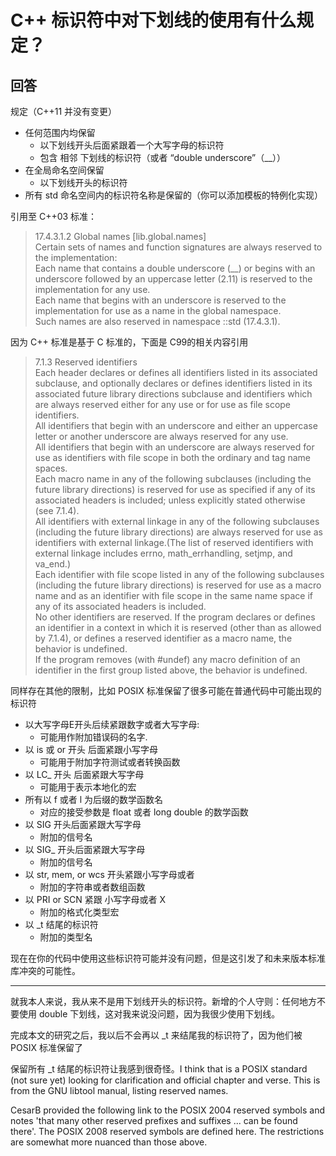 # C++ 标识符中对下划线的使用有什么规定？

## 回答

规定（C++11 并没有变更）

- 任何范围内均保留
    - 以下划线开头后面紧跟着一个大写字母的标识符
    - 包含 相邻 下划线的标识符（或者 “double underscore”（__））
- 在全局命名空间保留
    - 以下划线开头的标识符
- 所有 std 命名空间内的标识符名称是保留的（你可以添加模板的特例化实现）

引用至 C++03 标准：
>17.4.3.1.2 Global names [lib.global.names]  
Certain sets of names and function signatures are always reserved to the implementation:  
Each name that contains a double underscore (__) or begins with an underscore followed by an uppercase letter (2.11) is reserved to the implementation for any use.  
Each name that begins with an underscore is reserved to the implementation for use as a name in the global namespace.  
Such names are also reserved in namespace ::std (17.4.3.1).

因为 C++ 标准是基于 C 标准的，下面是 C99的相关内容引用

>7.1.3 Reserved identifiers  
Each header declares or defines all identifiers listed in its associated subclause, and optionally declares or defines identifiers listed in its associated future library directions subclause and identifiers which are always reserved either for any use or for use as file scope identifiers.  
All identifiers that begin with an underscore and either an uppercase letter or another underscore are always reserved for any use.  
All identifiers that begin with an underscore are always reserved for use as identifiers with file scope in both the ordinary and tag name spaces.  
Each macro name in any of the following subclauses (including the future library directions) is reserved for use as specified if any of its associated headers is included; unless explicitly stated otherwise (see 7.1.4).  
All identifiers with external linkage in any of the following subclauses (including the future library directions) are always reserved for use as identifiers with external linkage.(The list of reserved identifiers with external linkage includes errno, math_errhandling, setjmp, and va_end.)   
Each identifier with file scope listed in any of the following subclauses (including the future library directions) is reserved for use as a macro name and as an identifier with file scope in the same name space if any of its associated headers is included.  
No other identifiers are reserved. If the program declares or defines an identifier in a context in which it is reserved (other than as allowed by 7.1.4), or defines a reserved identifier as a macro name, the behavior is undefined.  
If the program removes (with #undef) any macro definition of an identifier in the first group listed above, the behavior is undefined.  

同样存在其他的限制，比如 POSIX 标准保留了很多可能在普通代码中可能出现的标识符

- 以大写字母E开头后续紧跟数字或者大写字母:
    - 可能用作附加错误码的名字.
- 以 is 或 or 开头 后面紧跟小写字母
    - 可能用于附加字符测试或者转换函数
- 以 LC_ 开头 后面紧跟大写字母
    - 可能用于表示本地化的宏
- 所有以 f 或者 l 为后缀的数学函数名
    - 对应的接受参数是 float 或者 long double 的数学函数
- 以 SIG 开头后面紧跟大写字母
    - 附加的信号名
- 以 SIG_ 开头后面紧跟大写字母
    - 附加的信号名
- 以 str, mem, or wcs 开头紧跟小写字母或者
    - 附加的字符串或者数组函数
- 以 PRI or SCN 紧跟 小写字母或者 X
    - 附加的格式化类型宏
- 以 _t 结尾的标识符
    - 附加的类型名

现在在你的代码中使用这些标识符可能并没有问题，但是这引发了和未来版本标准库冲突的可能性。

---

就我本人来说，我从来不是用下划线开头的标识符。新增的个人守则：任何地方不要使用 double 下划线，这对我来说没问题，因为我很少使用下划线。

完成本文的研究之后，我以后不会再以 _t 来结尾我的标识符了，因为他们被 POSIX 标准保留了

保留所有 _t 结尾的标识符让我感到很奇怪。I think that is a POSIX standard (not sure yet) looking for clarification and official chapter and verse. This is from the GNU libtool manual, listing reserved names.

CesarB provided the following link to the POSIX 2004 reserved symbols and notes 'that many other reserved prefixes and suffixes ... can be found there'. The POSIX 2008 reserved symbols are defined here. The restrictions are somewhat more nuanced than those above.
